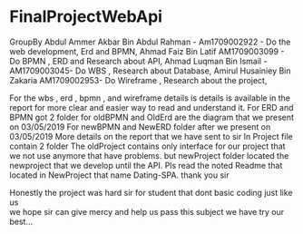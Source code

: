 # FinalProjectWebApi
GroupBy
Abdul Ammer Akbar Bin Abdul Rahman - Am1709002922 - Do the web development, Erd and BPMN,
Ahmad Faiz Bin Latif AM1709003099 - Do BPMN , ERD and Research about API,
Ahmad Luqman Bin Ismail - AM1709003045- Do WBS , Research about Database,
Amirul Husainiey Bin Zakaria AM1709002953- Do Wireframe , Research about the project, 

For the wbs , erd , bpmn , and wireframe details is details is available in the report for more clear and easier way to read and understand it.
For ERD and BPMN got 2 folder for oldBPMN and OldErd are the diagram that we present on 03/05/2019 
For newBPMN and NewERD folder after we present on 03/05/2019 
More details on the report that we have sent to sir 
In Project file contain 2 folder
The oldProject contains only interface for our project that we not use anymore that have problems.
but newProject folder located the newproject that we develop until the API.
Pls read the noted Readme that located in NewProject that name Dating-SPA.
thank you sir 

Honestly the project was hard sir for student that dont basic coding just like us  
we hope sir can give mercy and help us pass this subject 
we have try our best...
